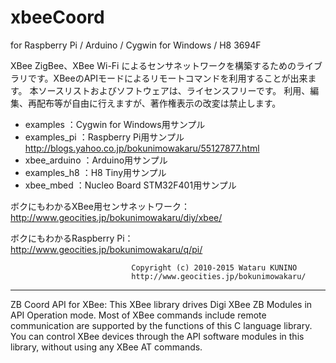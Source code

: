 # xbeeCoord
  for Raspberry Pi / Arduino / Cygwin for Windows / H8 3694F

XBee ZigBee、XBee Wi-Fi によるセンサネットワークを構築するためのライブラリです。XBeeのAPIモードによるリモートコマンドを利用することが出来ます。
本ソースリストおよびソフトウェアは、ライセンスフリーです。
利用、編集、再配布等が自由に行えますが、著作権表示の改変は禁止します。
  
- examples ：Cygwin for Windows用サンプル  
- examples_pi ：Raspberry Pi用サンプル  
	http://blogs.yahoo.co.jp/bokunimowakaru/55127877.html 	
- xbee_arduino ：Arduino用サンプル  
- examples_h8 ：H8 Tiny用サンプル  
- xbee_mbed ：Nucleo Board STM32F401用サンプル  

ボクにもわかるXBee用センサネットワーク：  
http://www.geocities.jp/bokunimowakaru/diy/xbee/
  
ボクにもわかるRaspberry Pi：  
http://www.geocities.jp/bokunimowakaru/q/pi/

							   Copyright (c) 2010-2015 Wataru KUNINO
							   http://www.geocities.jp/bokunimowakaru/

-----------------------------------------------------------------------------------------

ZB Coord API for XBee: This XBee library drives Digi XBee ZB Modules in API Operation mode. Most of XBee commands include remote communication are supported by the functions of this C language library. You can control XBee devices through the API software modules in this library, without using any XBee AT commands.
